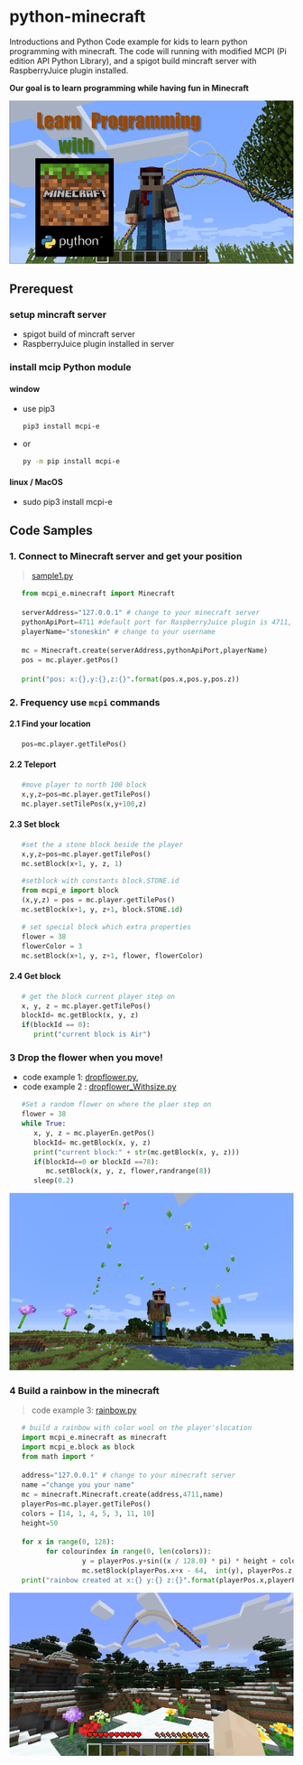 # python-minecraft

Introductions and Python Code example for kids to learn python programming with minecraft.   The code will running  with modified MCPI (Pi edition API Python Library), and a spigot build mincraft server with  RaspberryJuice plugin installed.

**Our goal is to learn programming while having fun in Minecraft**

![alt python-minecraft](./documents/ProgrammingWithMineCraftPython.png)

## Prerequest

### setup mincraft server

* spigot build of mincraft server  
* RaspberryJuice plugin installed in server

### install mcip Python module

#### window

* use pip3
  
  ``` bash
  pip3 install mcpi-e
  ```

* or
  
  ``` bash
  py -m pip install mcpi-e
  ```

#### linux / MacOS

* sudo pip3 install mcpi-e

## Code Samples

### 1. Connect to Minecraft server and get your position

   >[sample1.py](./0.1-Sample1.py)

```python
   from mcpi_e.minecraft import Minecraft

   serverAddress="127.0.0.1" # change to your minecraft server
   pythonApiPort=4711 #default port for RaspberryJuice plugin is 4711, it could be changed in plugins\RaspberryJuice\config.yml
   playerName="stoneskin" # change to your username

   mc = Minecraft.create(serverAddress,pythonApiPort,playerName)
   pos = mc.player.getPos()

   print("pos: x:{},y:{},z:{}".format(pos.x,pos.y,pos.z))
```

### 2. Frequency use `mcpi` commands

#### 2.1 Find your location

```python
   pos=mc.player.getTilePos()

```

#### 2.2 Teleport

```python
   #move player to north 100 block
   x,y,z=pos=mc.player.getTilePos()
   mc.player.setTilePos(x,y+100,z)
```

#### 2.3 Set block

```python
   #set the a stone block beside the player
   x,y,z=pos=mc.player.getTilePos()
   mc.setBlock(x+1, y, z, 1)
```

```python
   #setblock with constants block.STONE.id
   from mcpi_e import block
   (x,y,z) = pos = mc.player.getTilePos()
   mc.setBlock(x+1, y, z+1, block.STONE.id)
```

```python
   # set special block which extra properties
   flower = 38
   flowerColor = 3
   mc.setBlock(x+1, y, z+1, flower, flowerColor)
```

#### 2.4 Get block

```python
   # get the block current player step on
   x, y, z = mc.player.getTilePos()
   blockId= mc.getBlock(x, y, z)
   if(blockId == 0):
      print("current block is Air")
```

### 3 Drop the flower when you move!

* code example 1: [dropflower.py](./samples/dropflower.py), 
* code example 2 : [dropflower_Withsize.py](./samples/dropflower_withsize.py)

```python
   #Set a random flower on where the plaer step on
   flower = 38
   while True:
      x, y, z = mc.playerEn.getPos()
      blockId= mc.getBlock(x, y, z)
      print("current block:" + str(mc.getBlock(x, y, z)))
      if(blockId==0 or blockId ==78):
         mc.setBlock(x, y, z, flower,randrange(8))
      sleep(0.2)
```

![alt python-minecraft](./documents/dropflowers.png)

### 4 Build a rainbow in the minecraft

>code example 3: [rainbow.py](./samples/rainbow.py)

```python
   # build a rainbow with color wool on the player'slocation
   import mcpi_e.minecraft as minecraft
   import mcpi_e.block as block
   from math import *

   address="127.0.0.1" # change to your minecraft server
   name ="change you your name"
   mc = minecraft.Minecraft.create(address,4711,name)
   playerPos=mc.player.getTilePos()
   colors = [14, 1, 4, 5, 3, 11, 10]
   height=50

   for x in range(0, 128):
         for colourindex in range(0, len(colors)):
                  y = playerPos.y+sin((x / 128.0) * pi) * height + colourindex
                  mc.setBlock(playerPos.x+x - 64,  int(y), playerPos.z, block.WOOL.id, colors[len(colors) - 1 - colourindex])
   print("rainbow created at x:{} y:{} z:{}".format(playerPos.x,playerPos.y,playerPos.z))

```

![alt python-minecraft](./documents/rainbow.png)